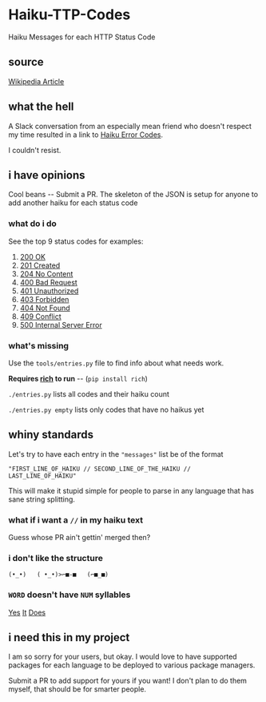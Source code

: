 # Haiku-TTP-Codes

Haiku Messages for each HTTP Status Code

## source

[Wikipedia Article](https://en.wikipedia.org/wiki/List_of_HTTP_status_codes)

## what the hell

A Slack conversation from an especially mean friend who doesn't respect my time resulted in a link to [Haiku Error Codes](https://www.gnu.org/fun/jokes/error-haiku.en.html).

I couldn't resist.


## i have opinions

Cool beans -- Submit a PR.  The skeleton of the JSON is setup for anyone to add another haiku
for each status code

### what do i do

See the top 9 status codes for examples:
1. [200 OK](codes/200.json)
2. [201 Created](codes/201.json)
3. [204 No Content](codes/204.json)
4. [400 Bad Request](codes/400.json)
5. [401 Unauthorized](codes/401.json)
6. [403 Forbidden](codes/403.json)
7. [404 Not Found](codes/404.json)
8. [409 Conflict](codes/409.json)
9. [500 Internal Server Error](codes/500.json)

### what's missing

Use the `tools/entries.py` file to find info about what needs work.

**Requires [rich](https://github.com/willmcgugan/rich) to run** -- (`pip install rich`)

`./entries.py` lists all codes and their haiku count

`./entries.py empty` lists only codes that have no haikus yet

## whiny standards

Let's try to have each entry in the `"messages"` list be of the format
```
"FIRST_LINE_OF_HAIKU // SECOND_LINE_OF_THE_HAIKU // LAST_LINE_OF_HAIKU"
```

This will make it stupid simple for people to parse in any language that has sane string splitting.

### what if i want a `//` in my haiku text

Guess whose PR ain't gettin' merged then?

### i don't like the structure

`(•_•)   ( •_•)>⌐■-■   (⌐■_■)`

### `WORD` doesn't have `NUM` syllables

[Yes](https://www.howmanysyllables.com/) [It](http://www.syllablecount.com/) [Does](https://www.poetrysoup.com/)

## i need this in my project

I am so sorry for your users, but okay.  I would love to have supported packages for each language to be deployed to various package managers.

Submit a PR to add support for yours if you want!  I don't plan to do them myself, that should be for smarter people.
